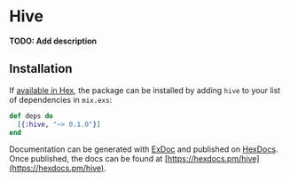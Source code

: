# Hive

**TODO: Add description**

## Installation

If [available in Hex](https://hex.pm/docs/publish), the package can be installed
by adding `hive` to your list of dependencies in `mix.exs`:

```elixir
def deps do
  [{:hive, "~> 0.1.0"}]
end
```

Documentation can be generated with [ExDoc](https://github.com/elixir-lang/ex_doc)
and published on [HexDocs](https://hexdocs.pm). Once published, the docs can
be found at [https://hexdocs.pm/hive](https://hexdocs.pm/hive).

